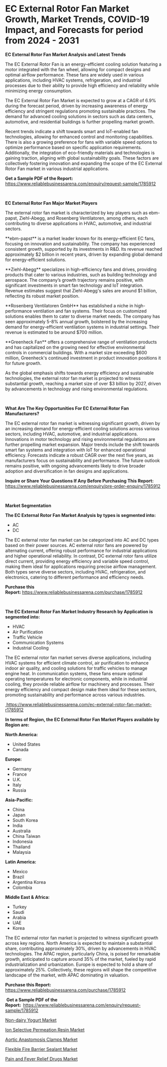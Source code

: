 <p><h1>EC External Rotor Fan Market Growth, Market Trends, COVID-19 Impact, and Forecasts for period from 2024 - 2031</h1></p><p><strong>EC External Rotor Fan Market Analysis and Latest Trends</strong></p>
<p><p>The EC External Rotor Fan is an energy-efficient cooling solution featuring a motor integrated with the fan wheel, allowing for compact designs and optimal airflow performance. These fans are widely used in various applications, including HVAC systems, refrigeration, and industrial processes due to their ability to provide high efficiency and reliability while minimizing energy consumption. </p><p>The EC External Rotor Fan Market is expected to grow at a CAGR of 6.9% during the forecast period, driven by increasing awareness of energy efficiency and stringent regulations promoting sustainable practices. The demand for advanced cooling solutions in sectors such as data centers, automotive, and residential buildings is further propelling market growth. </p><p>Recent trends indicate a shift towards smart and IoT-enabled fan technologies, allowing for enhanced control and monitoring capabilities. There is also a growing preference for fans with variable speed options to optimize performance based on specific application requirements. Additionally, the integration of eco-friendly materials and technologies is gaining traction, aligning with global sustainability goals. These factors are collectively fostering innovation and expanding the scope of the EC External Rotor Fan market in various industrial applications.</p></p>
<p><strong>Get a Sample PDF of the Report:&nbsp;</strong> <a href="https://www.reliablebusinessarena.com/enquiry/request-sample/1785912?utm_campaign=1337&utm_medium=2&utm_source=Github&utm_content=ia&utm_term=13102024&utm_id=ec-external-rotor-fan">https://www.reliablebusinessarena.com/enquiry/request-sample/1785912</a></p>
<p>&nbsp;</p>
<p><strong>EC External Rotor Fan Major Market Players</strong></p>
<p><p>The external rotor fan market is characterized by key players such as ebm-papst, Ziehl-Abegg, and Rosenberg Ventilatoren, among others, each contributing to diverse applications in HVAC, automotive, and industrial sectors. </p><p>**ebm-papst** is a market leader known for its energy-efficient EC fans, focusing on innovation and sustainability. The company has experienced consistent growth, supported by its investments in R&D. Its revenue reached approximately $2 billion in recent years, driven by expanding global demand for energy-efficient solutions.</p><p>**Ziehl-Abegg** specializes in high-efficiency fans and drives, providing products that cater to various industries, such as building technology and aerospace. The company’s growth trajectory remains positive, with significant investments in smart fan technology and IoT integration. Revenue estimates suggest that Ziehl-Abegg's sales are around $1 billion, reflecting its robust market position.</p><p>**Rosenberg Ventilatoren GmbH** has established a niche in high-performance ventilation and fan systems. Their focus on customized solutions enables them to cater to diverse market needs. The company has seen approximately 5-8% annual growth, bolstered by the increasing demand for energy-efficient ventilation systems in industrial settings. Their revenue is estimated to be around $700 million.</p><p>**Greenheck Fan** offers a comprehensive range of ventilation products and has capitalized on the growing need for effective environmental controls in commercial buildings. With a market size exceeding $600 million, Greenheck's continued investment in product innovation positions it for future growth.</p><p>As the global emphasis shifts towards energy efficiency and sustainable technologies, the external rotor fan market is projected to witness substantial growth, reaching a market size of over $3 billion by 2027, driven by advancements in technology and rising environmental regulations.</p></p>
<p>&nbsp;</p>
<p><strong>What Are The Key Opportunities For EC External Rotor Fan Manufacturers?</strong></p>
<p><p>The EC external rotor fan market is witnessing significant growth, driven by an increasing demand for energy-efficient cooling solutions across various sectors, including HVAC, automotive, and industrial applications. Innovations in motor technology and rising environmental regulations are further propelling market expansion. Major trends include the shift towards smart fan systems and integration with IoT for enhanced operational efficiency. Forecasts indicate a robust CAGR over the next five years, as manufacturers focus on sustainability and performance. The future outlook remains positive, with ongoing advancements likely to drive broader adoption and diversification in fan designs and applications.</p></p>
<p><strong>Inquire or Share Your Questions If Any Before Purchasing This Report:</strong> <a href="https://www.reliablebusinessarena.com/enquiry/pre-order-enquiry/1785912?utm_campaign=1337&utm_medium=2&utm_source=Github&utm_content=ia&utm_term=13102024&utm_id=ec-external-rotor-fan">https://www.reliablebusinessarena.com/enquiry/pre-order-enquiry/1785912</a></p>
<p>&nbsp;</p>
<p><strong>Market Segmentation</strong></p>
<p><strong>The EC External Rotor Fan Market Analysis by types is segmented into:</strong></p>
<p><ul><li>AC</li><li>DC</li></ul></p>
<p><p>The EC external rotor fan market can be categorized into AC and DC types based on their power sources. AC external rotor fans are powered by alternating current, offering robust performance for industrial applications and higher operational reliability. In contrast, DC external rotor fans utilize direct current, providing energy efficiency and variable speed control, making them ideal for applications requiring precise airflow management. Both types serve diverse sectors, including HVAC, refrigeration, and electronics, catering to different performance and efficiency needs.</p></p>
<p><strong>Purchase this Report:&nbsp;</strong><a href="https://www.reliablebusinessarena.com/purchase/1785912?utm_campaign=1337&utm_medium=2&utm_source=Github&utm_content=ia&utm_term=13102024&utm_id=ec-external-rotor-fan">https://www.reliablebusinessarena.com/purchase/1785912</a></p>
<p>&nbsp;</p>
<p><strong>The EC External Rotor Fan Market Industry Research by Application is segmented into:</strong></p>
<p><ul><li>HVAC</li><li>Air Purification</li><li>Traffic Vehicle</li><li>Communication Systems</li><li>Industrial Cooling</li></ul></p>
<p><p>The EC external rotor fan market serves diverse applications, including HVAC systems for efficient climate control, air purification to enhance indoor air quality, and cooling solutions for traffic vehicles to manage engine heat. In communication systems, these fans ensure optimal operating temperatures for electronic components, while in industrial cooling, they provide reliable airflow for machinery and processes. Their energy efficiency and compact design make them ideal for these sectors, promoting sustainability and performance across various industries.</p></p>
<p><a href="https://www.reliablebusinessarena.com/ec-external-rotor-fan-market-r1785912?utm_campaign=1337&utm_medium=2&utm_source=Github&utm_content=ia&utm_term=13102024&utm_id=ec-external-rotor-fan">&nbsp;https://www.reliablebusinessarena.com/ec-external-rotor-fan-market-r1785912</a></p>
<p><strong>In terms of Region, the EC External Rotor Fan Market Players available by Region are:</strong></p>
<p>
    <p> <strong> North America: </strong>
        <ul>
            <li>United States</li>
            <li>Canada</li>
        </ul>
        </p> 
    <p> <strong> Europe: </strong>
        <ul>
            <li>Germany</li>
            <li>France</li>
            <li>U.K.</li>
            <li>Italy</li>
            <li>Russia</li>
        </ul>
        </p> 
    <p> <strong> Asia-Pacific: </strong>
        <ul>
            <li>China</li>
            <li>Japan</li>
            <li>South Korea</li>
            <li>India</li>
            <li>Australia</li>
            <li>China Taiwan</li>
            <li>Indonesia</li>
            <li>Thailand</li>
            <li>Malaysia</li>
        </ul>
        </p> 
    <p> <strong> Latin America: </strong>
        <ul>
            <li>Mexico</li>
            <li>Brazil</li>
            <li>Argentina Korea</li>
            <li>Colombia</li>
        </ul>
        </p> 
    <p> <strong> Middle East & Africa: </strong>
        <ul>
            <li>Turkey</li>
            <li>Saudi</li>
            <li>Arabia</li>
            <li>UAE</li>
            <li>Korea</li>
        </ul>
    </p>
    </p>
<p><p>The EC external rotor fan market is projected to witness significant growth across key regions. North America is expected to maintain a substantial share, contributing approximately 30%, driven by advancements in HVAC technologies. The APAC region, particularly China, is poised for remarkable growth, anticipated to capture around 35% of the market, fueled by rapid industrialization and urbanization. Europe is expected to hold a share of approximately 25%. Collectively, these regions will shape the competitive landscape of the market, with APAC dominating in valuation.</p></p>
<p><strong>Purchase this Report: </strong><a href="https://www.reliablebusinessarena.com/purchase/1785912?utm_campaign=1337&utm_medium=2&utm_source=Github&utm_content=ia&utm_term=13102024&utm_id=ec-external-rotor-fan">https://www.reliablebusinessarena.com/purchase/1785912</a></p>
<p>&nbsp;<strong>Get a Sample PDF of the Report:&nbsp;&nbsp;</strong><a href="https://www.reliablebusinessarena.com/enquiry/request-sample/1785912?utm_campaign=1337&utm_medium=2&utm_source=Github&utm_content=ia&utm_term=13102024&utm_id=ec-external-rotor-fan">https://www.reliablebusinessarena.com/enquiry/request-sample/1785912</a></p>
<p><strong></strong></p>
<p><p><a href="https://www.linkedin.com/pulse/non-dairy-yogurt-market-size-type-soy-yogurtcashew-yogurtcoconut-jnauc?utm_campaign=1337&utm_medium=2&utm_source=Github&utm_content=ia&utm_term=13102024&utm_id=ec-external-rotor-fan">Non-dairy Yogurt Market</a></p><p><a href="https://www.linkedin.com/pulse/ion-selective-permeation-resin-market-size-share-analysis--eaadc?utm_campaign=1337&utm_medium=2&utm_source=Github&utm_content=ia&utm_term=13102024&utm_id=ec-external-rotor-fan">Ion Selective Permeation Resin Market</a></p><p><a href="https://github.com/RickHolmes3/Market-Research-Report-List-6/blob/main/aortic-anastomosis-clamps-market.md?utm_campaign=1337&utm_medium=2&utm_source=Github&utm_content=ia&utm_term=13102024&utm_id=ec-external-rotor-fan">Aortic Anastomosis Clamps Market</a></p><p><a href="https://www.linkedin.com/pulse/global-flexible-fire-barrier-sealant-industry-research-report-tmxtc?utm_campaign=1337&utm_medium=2&utm_source=Github&utm_content=ia&utm_term=13102024&utm_id=ec-external-rotor-fan">Flexible Fire Barrier Sealant Market</a></p><p><a href="https://www.linkedin.com/pulse/pain-fever-relief-drugs-market-research-report-exploring-ihozc?utm_campaign=1337&utm_medium=2&utm_source=Github&utm_content=ia&utm_term=13102024&utm_id=ec-external-rotor-fan">Pain and Fever Relief Drugs Market</a></p></p>